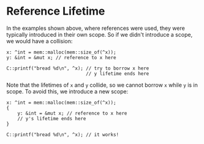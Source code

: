 # Reference Lifetime

In the examples shown above, where references were used, they were
typically introduced in their own scope. So if we didn't introduce
a scope, we would have a collision:

```
x: ^int = mem::malloc(mem::size_of(^x));
y: &int = &mut x; // reference to x here

C::printf("bread %d\n", ^x); // try to borrow x here
                             // y lifetime ends here
```

Note that the lifetimes of `x` and `y` collide, so we cannot borrow `x`
while `y` is in scope. To avoid this, we introduce a new scope:

```
x: ^int = mem::malloc(mem::size_of(^x));
{
    y: &int = &mut x; // reference to x here
    // y's lifetime ends here
}

C::printf("bread %d\n", ^x); // it works!
```
